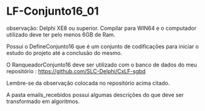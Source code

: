 # LF-Conjunto16_01
observação: Delphi XE8 ou superior. Compilar para WIN64 e o computador utilizado deve ter pelo menos 6GB de Ram.

Possui o DefineConjunto16 que é um conjunto de codificações para iniciar o estudo do projeto até a conclusão do mesmo.

 O RanqueadorConjunto16 deve ser utilizado com o banco de dados do meu repositório : https://github.com/SLC-Delphi/CxLF-sgbd

Lembre-se da observação colocada no repositório acima citado.

A pasta emails_recebidos possui algumas descrições do que deve ser transformado em algoritmos.
